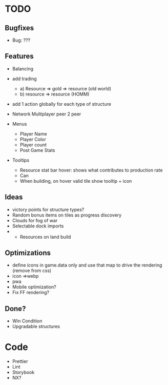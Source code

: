 # TODO


## Bugfixes
* Bug: ???

## Features
* Balancing

* add trading
  * a) Resource  => gold => resource (old world)
  * b) resource => resource (HOMM)
* add 1 action globally for each type of structure
* Network Multiplayer peer 2 peer
* Menus
  * Player Name
  * Player Color
  * Player count
  * Post Game Stats
* Tooltips
  * Resource stat bar hover: shows what contributes to production rate
  * Can 
  * When building, on hover valid tile show tooltip + icon

## Ideas
* victory points for structure types?
* Random bonus items on tiles as progress discovery
* Clouds for fog of war
* Selectable dock imports
* + Resources on land build

## Optimizations
* define icons in game.data only and use that map to drive the rendering (remove from css)
* icon =>webp
* pwa
* Mobile optimization?
* Fix FF rendering?

## Done?
* Win Condition
* Upgradable structures


# Code
* Prettier
* Lint
* Storybook
* NX?
